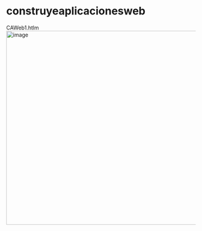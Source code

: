 # construyeaplicacionesweb
CAWeb1.htlm <br>
<img width="826" height="517" alt="image" src="https://github.com/user-attachments/assets/ba488652-80ff-454e-9b64-dac0e451eb0f" />
